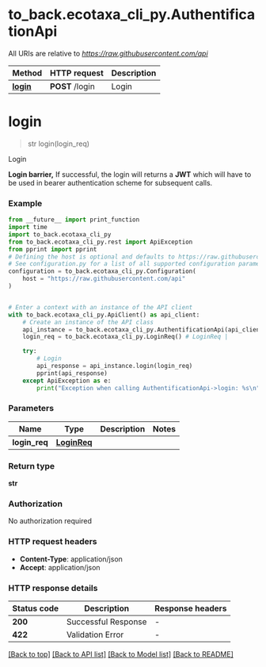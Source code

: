 # to_back.ecotaxa_cli_py.AuthentificationApi

All URIs are relative to *https://raw.githubusercontent.com/api*

Method | HTTP request | Description
------------- | ------------- | -------------
[**login**](AuthentificationApi.md#login) | **POST** /login | Login


# **login**
> str login(login_req)

Login

**Login barrier,**  If successful, the login will returns a **JWT** which will have to be used in bearer authentication scheme for subsequent calls.

### Example

```python
from __future__ import print_function
import time
import to_back.ecotaxa_cli_py
from to_back.ecotaxa_cli_py.rest import ApiException
from pprint import pprint
# Defining the host is optional and defaults to https://raw.githubusercontent.com/api
# See configuration.py for a list of all supported configuration parameters.
configuration = to_back.ecotaxa_cli_py.Configuration(
    host = "https://raw.githubusercontent.com/api"
)


# Enter a context with an instance of the API client
with to_back.ecotaxa_cli_py.ApiClient() as api_client:
    # Create an instance of the API class
    api_instance = to_back.ecotaxa_cli_py.AuthentificationApi(api_client)
    login_req = to_back.ecotaxa_cli_py.LoginReq() # LoginReq | 

    try:
        # Login
        api_response = api_instance.login(login_req)
        pprint(api_response)
    except ApiException as e:
        print("Exception when calling AuthentificationApi->login: %s\n" % e)
```

### Parameters

Name | Type | Description  | Notes
------------- | ------------- | ------------- | -------------
 **login_req** | [**LoginReq**](LoginReq.md)|  | 

### Return type

**str**

### Authorization

No authorization required

### HTTP request headers

 - **Content-Type**: application/json
 - **Accept**: application/json

### HTTP response details
| Status code | Description | Response headers |
|-------------|-------------|------------------|
**200** | Successful Response |  -  |
**422** | Validation Error |  -  |

[[Back to top]](#) [[Back to API list]](../README.md#documentation-for-api-endpoints) [[Back to Model list]](../README.md#documentation-for-models) [[Back to README]](../README.md)

